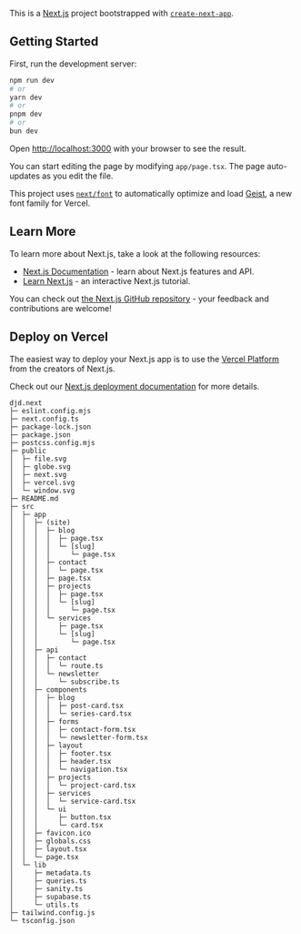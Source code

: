 This is a [Next.js](https://nextjs.org) project bootstrapped with [`create-next-app`](https://nextjs.org/docs/app/api-reference/cli/create-next-app).

## Getting Started

First, run the development server:

```bash
npm run dev
# or
yarn dev
# or
pnpm dev
# or
bun dev
```

Open [http://localhost:3000](http://localhost:3000) with your browser to see the result.

You can start editing the page by modifying `app/page.tsx`. The page auto-updates as you edit the file.

This project uses [`next/font`](https://nextjs.org/docs/app/building-your-application/optimizing/fonts) to automatically optimize and load [Geist](https://vercel.com/font), a new font family for Vercel.

## Learn More

To learn more about Next.js, take a look at the following resources:

- [Next.js Documentation](https://nextjs.org/docs) - learn about Next.js features and API.
- [Learn Next.js](https://nextjs.org/learn) - an interactive Next.js tutorial.

You can check out [the Next.js GitHub repository](https://github.com/vercel/next.js) - your feedback and contributions are welcome!

## Deploy on Vercel

The easiest way to deploy your Next.js app is to use the [Vercel Platform](https://vercel.com/new?utm_medium=default-template&filter=next.js&utm_source=create-next-app&utm_campaign=create-next-app-readme) from the creators of Next.js.

Check out our [Next.js deployment documentation](https://nextjs.org/docs/app/building-your-application/deploying) for more details.

```
djd.next
├─ eslint.config.mjs
├─ next.config.ts
├─ package-lock.json
├─ package.json
├─ postcss.config.mjs
├─ public
│  ├─ file.svg
│  ├─ globe.svg
│  ├─ next.svg
│  ├─ vercel.svg
│  └─ window.svg
├─ README.md
├─ src
│  ├─ app
│  │  ├─ (site)
│  │  │  ├─ blog
│  │  │  │  ├─ page.tsx
│  │  │  │  └─ [slug]
│  │  │  │     └─ page.tsx
│  │  │  ├─ contact
│  │  │  │  └─ page.tsx
│  │  │  ├─ page.tsx
│  │  │  ├─ projects
│  │  │  │  ├─ page.tsx
│  │  │  │  └─ [slug]
│  │  │  │     └─ page.tsx
│  │  │  └─ services
│  │  │     ├─ page.tsx
│  │  │     └─ [slug]
│  │  │        └─ page.tsx
│  │  ├─ api
│  │  │  ├─ contact
│  │  │  │  └─ route.ts
│  │  │  └─ newsletter
│  │  │     └─ subscribe.ts
│  │  ├─ components
│  │  │  ├─ blog
│  │  │  │  ├─ post-card.tsx
│  │  │  │  └─ series-card.tsx
│  │  │  ├─ forms
│  │  │  │  ├─ contact-form.tsx
│  │  │  │  └─ newsletter-form.tsx
│  │  │  ├─ layout
│  │  │  │  ├─ footer.tsx
│  │  │  │  ├─ header.tsx
│  │  │  │  └─ navigation.tsx
│  │  │  ├─ projects
│  │  │  │  └─ project-card.tsx
│  │  │  ├─ services
│  │  │  │  └─ service-card.tsx
│  │  │  └─ ui
│  │  │     ├─ button.tsx
│  │  │     └─ card.tsx
│  │  ├─ favicon.ico
│  │  ├─ globals.css
│  │  ├─ layout.tsx
│  │  └─ page.tsx
│  └─ lib
│     ├─ metadata.ts
│     ├─ queries.ts
│     ├─ sanity.ts
│     ├─ supabase.ts
│     └─ utils.ts
├─ tailwind.config.js
└─ tsconfig.json

```